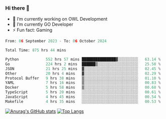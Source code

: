 ### Hi there 👋 

- 🔭 I’m currently working on OWL Development
- 🌱 I’m currently GO Developer
-  ⚡ Fun fact: Gaming
  
  <!--
- 👯 I’m looking to collaborate on ...
- 🤔 I’m looking for help with ...
- 💬 Ask me about ...
- 📫 How to reach me: ...
- 😄 Pronouns: ...
-->

<!--START_SECTION:waka-->

```python
From: 06 September 2023 - To: 06 October 2024

Total Time: 875 hrs 44 mins

Python            552 hrs 57 mins ███████████████▓░░░░░░░░░   63.14 %
Go                224 hrs 2 mins  ██████▒░░░░░░░░░░░░░░░░░░   25.58 %
JSON              21 hrs 25 mins  ▓░░░░░░░░░░░░░░░░░░░░░░░░   02.45 %
Other             20 hrs 4 mins   ▓░░░░░░░░░░░░░░░░░░░░░░░░   02.29 %
Protocol Buffer   9 hrs 38 mins   ▒░░░░░░░░░░░░░░░░░░░░░░░░   01.10 %
YAML              7 hrs 16 mins   ▒░░░░░░░░░░░░░░░░░░░░░░░░   00.83 %
Docker            5 hrs 58 mins   ▒░░░░░░░░░░░░░░░░░░░░░░░░   00.68 %
TypeScript        5 hrs 20 mins   ░░░░░░░░░░░░░░░░░░░░░░░░░   00.61 %
JavaScript        4 hrs 45 mins   ░░░░░░░░░░░░░░░░░░░░░░░░░   00.54 %
Makefile          4 hrs 35 mins   ░░░░░░░░░░░░░░░░░░░░░░░░░   00.53 %
```

<!--END_SECTION:waka-->

[![Anurag's GitHub stats](https://github-readme-stats.vercel.app/api?username=aebalz&show_icons=true&theme=codeSTACKr)](https://github.com/anuraghazra/github-readme-stats)
[![Top Langs](https://github-readme-stats.vercel.app/api/top-langs/?username=aebalz&layout=compact&card_width=350&theme=codeSTACKr)](https://github.com/anuraghazra/github-readme-stats)
<!-- [![Readme Card](https://github-readme-stats.vercel.app/api/pin/?username=aebalz&repo=go-gin-gone&show_owner=true)](https://github.com/anuraghazra/github-readme-stats)-->
